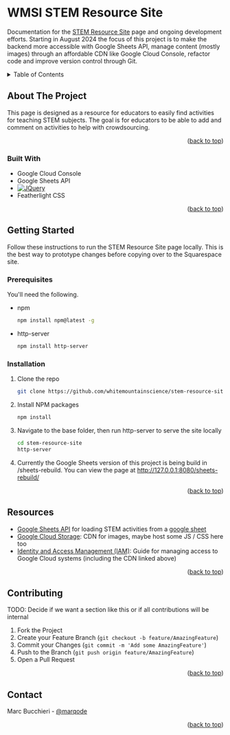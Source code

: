 # WMSI STEM Resource Site

Documentation for the [STEM Resource Site](https://whitemountainscience.org/stem-resource-site) page and ongoing development efforts. Starting in August 2024 the focus of this project is to make the backend more accessible with Google Sheets API, manage content (mostly images) through an affordable CDN like Google Cloud Console, refactor code and improve version control through Git.



<!-- TABLE OF CONTENTS -->
<details>
  <summary>Table of Contents</summary>
  <ol>
    <li>
      <a href="#about-the-project">About The Project</a>
      <ul>
        <li><a href="#built-with">Built With</a></li>
      </ul>
    </li>
    <li>
      <a href="#getting-started">Getting Started</a>
      <ul>
        <li><a href="#prerequisites">Prerequisites</a></li>
        <li><a href="#installation">Installation</a></li>
      </ul>
    </li>
    <li><a href="#resources">Resources</a></li>
    <li><a href="#contributing">Contributing</a></li>
    <li><a href="#license">License</a></li>
    <li><a href="#contact">Contact</a></li>
    <li><a href="#acknowledgments">Acknowledgments</a></li>
  </ol>
</details>



<!-- ABOUT THE PROJECT -->
## About The Project

<!-- [![Product Name Screen Shot][product-screenshot]](https://example.com) -->

This page is designed as a resource for educators to easily find activities for teaching STEM subjects. The goal is for educators to be able to add and comment on activities to help with crowdsourcing.

<p align="right">(<a href="#readme-top">back to top</a>)</p>



### Built With

* Google Cloud Console
* Google Sheets API
* [![JQuery][JQuery.com]][JQuery-url]
* Featherlight CSS

<p align="right">(<a href="#readme-top">back to top</a>)</p>



<!-- GETTING STARTED -->
## Getting Started

Follow these instructions to run the STEM Resource Site page locally. This is the best way to prototype changes before copying over to the Squarespace site.

### Prerequisites

You'll need the following.
* npm
  ```sh
  npm install npm@latest -g
  ```
* http-server
  ```sh
  npm install http-server
  ```

### Installation

1. Clone the repo
   ```sh
   git clone https://github.com/whitemountainscience/stem-resource-site.git
   ```
2. Install NPM packages
   ```sh
   npm install
   ```
<!-- 3. Enter your API in `config.js`
   ```js
   const API_KEY = 'ENTER YOUR API';
   ``` -->
3. Navigate to the base folder, then run http-server to serve the site locally
   ```sh
   cd stem-resource-site
   http-server
   ```
4. Currently the Google Sheets version of this project is being build in /sheets-rebuild. You can view the page at http://127.0.0.1:8080/sheets-rebuild/

<p align="right">(<a href="#readme-top">back to top</a>)</p>


<!-- Resources -->
## Resources

- [Google Sheets API](https://developers.google.com/sheets/api/reference/rest) for loading STEM activities from a [google sheet](https://docs.google.com/spreadsheets/d/1091aKcZE0vCAWYMJHNxil81aY9n8EEszqzzGcTjUp7I/edit?gid=0#gid=0)
- [Google Cloud Storage](https://console.cloud.google.com/storage/browser/resource-site-testing/activity-images;tab=objects?project=resource-table&pageState=(%22StorageObjectListTable%22:(%22f%22:%22%255B%255D%22))&prefix=&forceOnObjectsSortingFiltering=false): CDN for images, maybe host some JS / CSS here too
- [Identity and Access Management (IAM)](https://cloud.google.com/iam/docs/granting-changing-revoking-access?sjid=9343487874145327148-NC&visit_id=638595002240973899-2084674553&rd=1): Guide for managing access to Google Cloud systems (including the CDN linked above)

<p align="right">(<a href="#readme-top">back to top</a>)</p>



<!-- CONTRIBUTING -->
## Contributing

TODO: Decide if we want a section like this or if all contributions will be internal

1. Fork the Project
2. Create your Feature Branch (`git checkout -b feature/AmazingFeature`)
3. Commit your Changes (`git commit -m 'Add some AmazingFeature'`)
4. Push to the Branch (`git push origin feature/AmazingFeature`)
5. Open a Pull Request

<p align="right">(<a href="#readme-top">back to top</a>)</p>


<!-- CONTACT -->
## Contact

Marc Bucchieri - [@marqode](https://github.com/marqode)

<p align="right">(<a href="#readme-top">back to top</a>)</p>


<!-- MARKDOWN LINKS & IMAGES -->
<!-- https://www.markdownguide.org/basic-syntax/#reference-style-links -->
[contributors-shield]: https://img.shields.io/github/contributors/github_username/repo_name.svg?style=for-the-badge
[contributors-url]: https://github.com/github_username/repo_name/graphs/contributors
[forks-shield]: https://img.shields.io/github/forks/github_username/repo_name.svg?style=for-the-badge
[forks-url]: https://github.com/github_username/repo_name/network/members
[stars-shield]: https://img.shields.io/github/stars/github_username/repo_name.svg?style=for-the-badge
[stars-url]: https://github.com/github_username/repo_name/stargazers
[issues-shield]: https://img.shields.io/github/issues/github_username/repo_name.svg?style=for-the-badge
[issues-url]: https://github.com/github_username/repo_name/issues
[license-shield]: https://img.shields.io/github/license/github_username/repo_name.svg?style=for-the-badge
[license-url]: https://github.com/github_username/repo_name/blob/master/LICENSE.txt
[linkedin-shield]: https://img.shields.io/badge/-LinkedIn-black.svg?style=for-the-badge&logo=linkedin&colorB=555
[linkedin-url]: https://linkedin.com/in/linkedin_username
[product-screenshot]: images/screenshot.png
[JQuery.com]: https://img.shields.io/badge/jQuery-0769AD?style=for-the-badge&logo=jquery&logoColor=white
[JQuery-url]: https://jquery.com 
